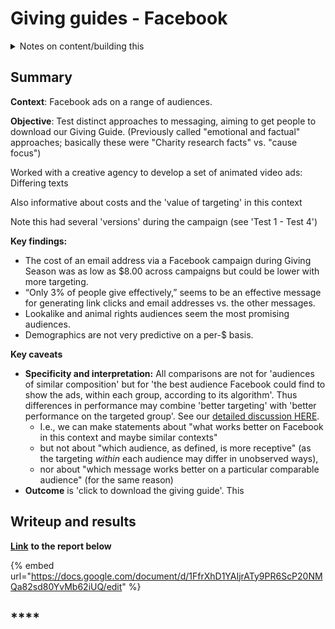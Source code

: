 # Giving guides - Facebook

<details>

<summary>Notes on content/building this</summary>

This follows the [trial-reporting-template.md](../../marketing-and-testing-opportunities-tools-tips/trial-reporting-template.md "mention"), edited slightly for public reading.

We are building the results and analysis in a  transparent way; directly importing the data and doing our own analyses ... within the [EAMT Analysis web-book here.](https://daaronr.github.io/eamt\_data\_analysis/chapters/gwwc\_gg.html)

</details>

## Summary

**Context**: Facebook ads on a range of audiences.

**Objective**: Test distinct approaches to messaging, aiming to get people to download our Giving Guide. (Previously called "emotional and factual" approaches; basically these were "Charity research facts" vs. "cause focus")

Worked with a creative agency to develop a set of animated video ads: Differing texts

Also informative about costs and the 'value of targeting' in this context

Note this had several 'versions' during the campaign (see 'Test 1 - Test 4')



**Key findings:**

* The cost of an email address via a Facebook campaign during Giving Season was as low as $8.00 across campaigns but could be lower with more targeting.
* “Only 3% of people give effectively,” seems to be an effective message for generating link clicks and email addresses vs. the other messages.
* Lookalike and animal rights audiences seem the most promising audiences.
* Demographics are not very predictive on a per-$ basis.



**Key caveats**

* **Specificity and interpretation:** All comparisons are not for 'audiences of similar composition' but for 'the best audience Facebook could find to show the ads, within each group, according to its algorithm'.  Thus differences in performance may combine 'better targeting' with 'better performance on the targeted group'. See our [detailed discussion HERE](https://effective-giving-marketing.gitbook.io/untitled/methodological-discussion/splits-randomization/facebook-split-testing-etc).
  * I.e., we can make statements about "what works better on Facebook in this context and maybe similar contexts"&#x20;
  * but not about "which audience, as defined, is more receptive" (as the targeting _within_ each audience may differ in unobserved ways),
  * nor about "which message works better on a particular comparable audience" (for the same reason)
* **Outcome** is 'click to download the giving guide'. This&#x20;

## Writeup and results

[**Link**](https://docs.google.com/document/d/1FfrXhD1YAIjrATy9PR6ScP20NMQa82sd80YvMb62iUQ/edit?usp=sharing) **to the report below**

{% embed url="https://docs.google.com/document/d/1FfrXhD1YAIjrATy9PR6ScP20NMQa82sd80YvMb62iUQ/edit" %}

###

## ****

